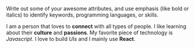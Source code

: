 Write out some of your awesome attributes, and use emphasis (like bold or italics) to identify keywords, programming languages, or skills. 

I am a person that loves to **connect** with all types of people. I like learning about their **culture** and **passions**. 
My favorite piece of technology is *Javascript*. I love to build *UIs* and I mainly use **React**.

